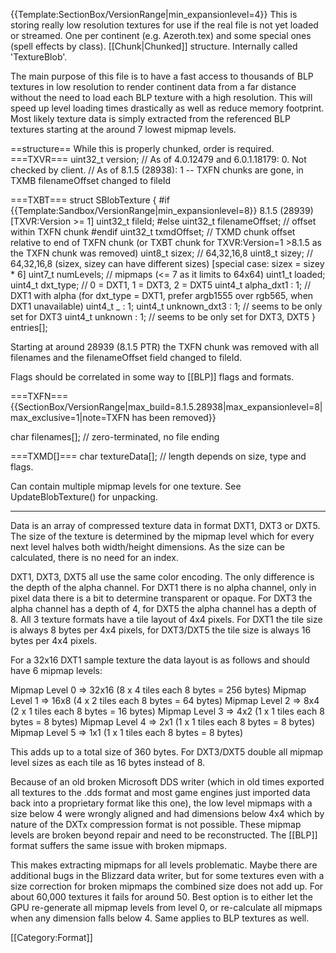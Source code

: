 {{Template:SectionBox/VersionRange|min_expansionlevel=4}}
This is storing really low resolution textures for use if the real file is not yet loaded or streamed. One per continent (e.g. Azeroth.tex) and some special ones (spell effects by class). [[Chunk|Chunked]] structure. Internally called 'TextureBlob'.

The main purpose of this file is to have a fast access to thousands of BLP textures in low resolution to render continent data from a far distance without the need to load each BLP texture with a high resolution. This will speed up level loading times drastically as well as reduce memory footprint. Most likely texture data is simply extracted from the referenced BLP textures starting at the around 7 lowest mipmap levels.

==structure==
While this is properly chunked, order is required.
===TXVR===
 uint32_t version; // As of 4.0.12479 and 6.0.1.18179: 0. Not checked by client.
                   // As of 8.1.5 (28938): 1 -- TXFN chunks are gone, in TXMB filenameOffset changed to fileId

===TXBT===
 struct SBlobTexture {
 #if {{Template:Sandbox/VersionRange|min_expansionlevel=8}} 8.1.5 (28939) [TXVR:Version >= 1]
   uint32_t fileId;
 #else
   uint32_t filenameOffset;  // offset within TXFN chunk
 #endif
   uint32_t txmdOffset;      // TXMD chunk offset relative to end of TXFN chunk (or TXBT chunk for TXVR:Version=1 >8.1.5 as the TXFN chunk was removed)
   uint8_t sizex;            // 64,32,16,8
   uint8_t sizey;            // 64,32,16,8 (sizex, sizey can have different sizes) [special case: sizex = sizey * 6]
   uint7_t numLevels;        // mipmaps (<= 7 as it limits to 64x64)
   uint1_t loaded;
   uint4_t dxt_type;         // 0  = DXT1, 1 = DXT3, 2 = DXT5
   uint4_t alpha_dxt1   : 1; // DXT1 with alpha (for dxt_type = DXT1, prefer argb1555 over rgb565, when DXT1 unavailable)
   uint4_t _            : 1;
   uint4_t unknown_dxt3 : 1; // seems to be only set for DXT3 
   uint4_t unknown      : 1; // seems to be only set for DXT3, DXT5
 } entries[];

Starting at around 28939 (8.1.5 PTR) the TXFN chunk was removed with all filenames and the filenameOffset field changed to fileId.

Flags should be correlated in some way to [[BLP]] flags and formats.

===TXFN===
{{SectionBox/VersionRange|max_build=8.1.5.28938|max_expansionlevel=8|max_exclusive=1|note=TXFN has been removed}}

 char filenames[]; // zero-terminated, no file ending

===TXMD[]===
 char textureData[]; // length depends on size, type and flags.

Can contain multiple mipmap levels for one texture. See UpdateBlobTexture() for unpacking.

----

Data is an array of compressed texture data in format DXT1, DXT3 or DXT5. The size of the texture is determined by the mipmap level which for every next level halves both width/height dimensions. As the size can be calculated, there is no need for an index.

DXT1, DXT3, DXT5 all use the same color encoding. The only difference is the depth of the alpha channel. For DXT1 there is no alpha channel, only in pixel data there is a bit to determine transparent or opaque. For DXT3 the alpha channel has a depth of 4, for DXT5 the alpha channel has a depth of 8. All 3 texture formats have a tile layout of 4x4 pixels. For DXT1 the tile size is always 8 bytes per 4x4 pixels, for DXT3/DXT5 the tile size is always 16 bytes per 4x4 pixels.

For a 32x16 DXT1 sample texture the data layout is as follows and should have 6 mipmap levels:

 Mipmap Level 0 =>   32x16 (8 x 4 tiles each 8 bytes = 256 bytes)
 Mipmap Level 1 =>   16x8  (4 x 2 tiles each 8 bytes =  64 bytes)
 Mipmap Level 2 =>    8x4  (2 x 1 tiles each 8 bytes =  16 bytes)
 Mipmap Level 3 =>    4x2  (1 x 1 tiles each 8 bytes =   8 bytes)
 Mipmap Level 4 =>    2x1  (1 x 1 tiles each 8 bytes =   8 bytes)
 Mipmap Level 5 =>    1x1  (1 x 1 tiles each 8 bytes =   8 bytes)

This adds up to a total size of 360 bytes. For DXT3/DXT5 double all mipmap level sizes as each tile as 16 bytes instead of 8.

Because of an old broken Microsoft DDS writer (which in old times exported all textures to the .dds format and most game engines just imported data back into a proprietary format like this one), the low level mipmaps with a size below 4 were wrongly aligned and had dimensions below 4x4 which by nature of the DXTx compression format is not possible. These mipmap levels are broken beyond repair and need to be reconstructed. The [[BLP]] format suffers the same issue with broken mipmaps.

This makes extracting mipmaps for all levels problematic. Maybe there are additional bugs in the Blizzard data writer, but for some textures even with a size correction for broken mipmaps the combined size does not add up. For about 60,000 textures it fails for around 50. Best option is to either let the GPU re-generate all mipmap levels from level 0, or re-calculate all mipmaps when any dimension falls below 4. Same applies to BLP textures as well.


[[Category:Format]]
